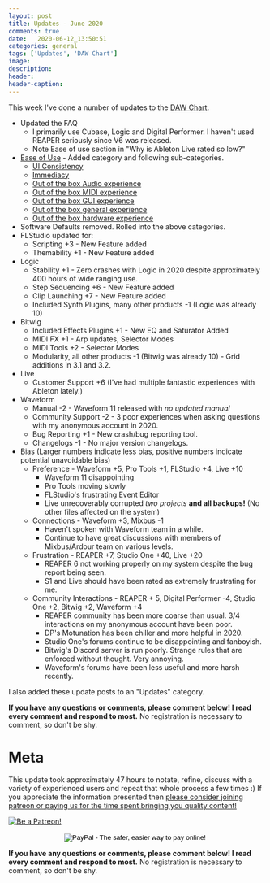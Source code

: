 ```yaml
---
layout: post
title: Updates - June 2020
comments: true
date:   2020-06-12_13:50:51 
categories: general
tags: ['Updates', 'DAW Chart']
image:
description:
header:
header-caption:
---
```


This week I've done a number of updates to the [DAW Chart](/DAW-Chart.html).

* Updated the FAQ
    * I primarily use Cubase, Logic and Digital Performer. I haven't used REAPER seriously since V6 was released.
    * Note Ease of use section in "Why is Ableton Live rated so low?"
* [Ease of Use](/DAW-Explain.html#ease-of-use) - Added category and following sub-categories.
    * [UI Consistency](/DAW-Explain.html#ui-consistency)
    * [Immediacy](/DAW-Explain.html#immediacy)
    * [Out of the box Audio experience](/DAW-Explain.html#ootb-audio)
    * [Out of the box MIDI experience](/DAW-Explain.html#ootb-midi)
    * [Out of the box GUI experience](/DAW-Explain.html#ootb-gui)
    * [Out of the box general experience](/DAW-Explain.html#ootb-general)
    * [Out of the box hardware experience](/DAW-Explain.html#ootb-hardware)
* Software Defaults removed. Rolled into the above categories.
* FLStudio updated for:
    * Scripting +3 - New Feature added
    * Themability +1 - New Feature added
* Logic
    * Stability +1 - Zero crashes with Logic in 2020 despite approximately 400 hours of wide ranging use.
    * Step Sequencing +6 - New Feature added
    * Clip Launching +7 - New Feature added
    * Included Synth Plugins, many other products -1 (Logic was already 10)
* Bitwig
    * Included Effects Plugins +1 - New EQ and Saturator Added
    * MIDI FX +1 - Arp updates, Selector Modes
    * MIDI Tools +2 - Selector Modes
    * Modularity, all other products -1 (Bitwig was already 10) - Grid additions in 3.1 and 3.2.
* Live
    * Customer Support +6  (I've had multiple fantastic experiences with Ableton lately.)
* Waveform
    * Manual -2 - Waveform 11 released with _no updated manual_
    * Community Support -2 - 3 poor experiences when asking questions with my anonymous account in 2020.
    * Bug Reporting +1 - New crash/bug reporting tool.
    * Changelogs -1 - No major version changelogs.
* Bias (Larger numbers indicate less bias, positive numbers indicate potential unavoidable bias)
    * Preference - Waveform +5, Pro Tools +1, FLStudio +4, Live +10
        * Waveform 11 disappointing
        * Pro Tools moving slowly
        * FLStudio's frustrating Event Editor 
        * Live unrecoverably corrupted _two projects_ **and all backups!** (No other files affected on the system)
    * Connections - Waveform +3, Mixbus -1
        * Haven't spoken with Waveform team in a while.
        * Continue to have great discussions with members of Mixbus/Ardour team on various levels.
    * Frustration - REAPER +7, Studio One +40, Live +20 
        * REAPER 6 not working properly on my system despite the bug report being seen. 
        * S1 and Live should have been rated as extremely frustrating for me.
    * Community Interactions - REAPER + 5, Digital Performer -4, Studio One +2, Bitwig +2, Waveform +4
        * REAPER community has been more coarse than usual. 3/4 interactions on my anonymous account have been poor.
        * DP's Motunation has been chiller and more helpful in 2020.
        * Studio One's forums continue to be disappointing and fanboyish.
        * Bitwig's Discord server is run poorly. Strange rules that are enforced without thought. Very annoying.
        * Waveform's forums have been less useful and more harsh recently.


I also added these update posts to an "Updates" category.

**If you have any questions or comments, please comment below! I read every comment and respond to most.** No registration is necessary to comment, so don't be shy.

# Meta

This update took approximately 47 hours to notate, refine, discuss with a variety of experienced users and repeat that whole process a few times :) If you appreciate the information presented then <a href="/DonateNow/">please consider joining patreon or paying us for the time spent bringing you quality content!</a>

<a href="https://www.patreon.com/bePatron?u=7465992"> <img class="patreon-button" src="/assets/Patreon.png" alt="Be a Patreon!"></a>

<form style="text-align: center;" action="https://www.paypal.com/cgi-bin/webscr" method="post" target="_top">
<input type="hidden" name="cmd" value="_s-xclick">
<input type="hidden" name="hosted_button_id" value="BR247JAZBTUJJ">
<input type="image" src="https://www.paypalobjects.com/en_US/i/btn/btn_donateCC_LG.gif" border="0" name="submit" alt="PayPal - The safer, easier way to pay online!">
<img alt="" border="0" src="https://www.paypalobjects.com/en_US/i/scr/pixel.gif" width="1" height="1">
</form>

**If you have any questions or comments, please comment below! I read every comment and respond to most.** No registration is necessary to comment, so don't be shy.

